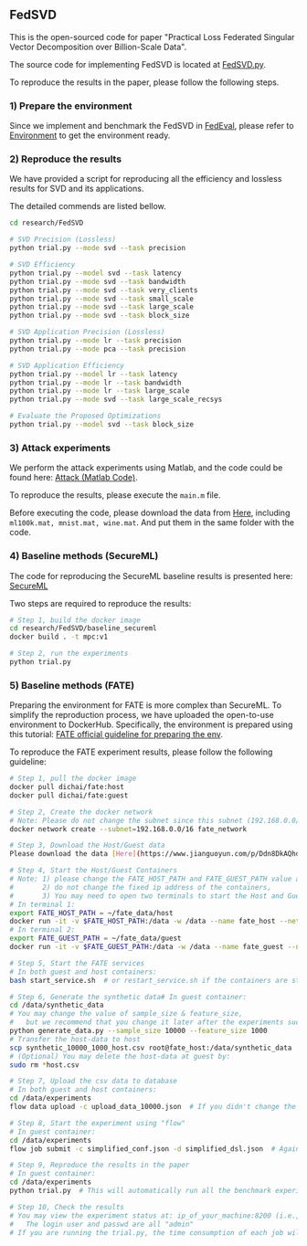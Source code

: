 ## FedSVD

This is the open-sourced code for paper "Practical Loss Federated Singular Vector Decomposition over Billion-Scale Data".

The source code for implementing FedSVD is located at [FedSVD.py](../../FedEval/strategy/FedSVD.py).

To reproduce the results in the paper, please follow the following steps.

### 1) Prepare the environment

Since we implement and benchmark the FedSVD in [FedEval](https://github.com/Di-Chai/FedEval), please refer to [Environment](https://di-chai.github.io/FedEval/Environment.html) to get the environment ready.

### 2) Reproduce the results

We have provided a script for reproducing all the efficiency and lossless results for SVD and its applications.

The detailed commends are listed bellow.

```bash
cd research/FedSVD

# SVD Precision (Lossless)
python trial.py --mode svd --task precision

# SVD Efficiency
python trial.py --model svd --task latency
python trial.py --mode svd --task bandwidth
python trial.py --mode svd --task very_clients
python trial.py --mode svd --task small_scale
python trial.py --mode svd --task large_scale
python trial.py --mode svd --task block_size

# SVD Application Precision (Lossless)
python trial.py --mode lr --task precision
python trial.py --mode pca --task precision

# SVD Application Efficiency
python trial.py --model lr --task latency
python trial.py --mode lr --task bandwidth
python trial.py --mode lr --task large_scale
python trial.py --mode svd --task large_scale_recsys

# Evaluate the Proposed Optimizations
python trial.py --model svd --task block_size
```

### 3) Attack experiments

We perform the attack experiments using Matlab, and the code could be found here: [Attack (Matlab Code)](ica_attack).

To reproduce the results, please execute the `main.m` file. 

Before executing the code, please download the data from [Here](https://www.jianguoyun.com/p/Ddn8DkAQhdfRChjP9cMEIAA), including `ml100k.mat, mnist.mat, wine.mat`. And put them in the same folder with the code.

### 4) Baseline methods (SecureML)

The code for reproducing the SecureML baseline results is presented here: [SecureML](baseline_secureml)

Two steps are required to reproduce the results:

```bash
# Step 1, build the docker image
cd research/FedSVD/baseline_secureml
docker build . -t mpc:v1

# Step 2, run the experiments
python trial.py
```

### 5) Baseline methods (FATE)

Preparing the environment for FATE is more complex than SecureML. 
To simplify the reproduction process, we have uploaded the open-to-use environment to DockerHub. Specifically, the environment is prepared using this tutorial: [FATE official guideline for preparing the env](https://github.com/FederatedAI/FATE/blob/master/deploy/cluster-deploy/doc/fate_on_eggroll/fate-allinone_deployment_guide.md).

To reproduce the FATE experiment results, please follow the following guideline:

```bash
# Step 1, pull the docker image
docker pull dichai/fate:host
docker pull dichai/fate:guest

# Step 2, Create the docker network
# Note: Please do not change the subnet since this subnet (192.168.0.0/16) is fixed in the image.
docker network create --subnet=192.168.0.0/16 fate_network

# Step 3, Download the Host/Guest data
Please download the data [Here](https://www.jianguoyun.com/p/Ddn8DkAQhdfRChjP9cMEIAA), including the `fate_data_host.tar.gz` and `fate_data_guest.tar.gz`. Then unpack the data to a proper path, e.g., your home folder.

# Step 4, Start the Host/Guest Containers
# Note: 1) please change the FATE_HOST_PATH and FATE_GUEST_PATH value accordingly, 
#       2) do not change the fixed ip address of the containers,
#       3) You may need to open two terminals to start the Host and Guest Containers separately.
# In terminal 1:
export FATE_HOST_PATH = ~/fate_data/host
docker run -it -v $FATE_HOST_PATH:/data -w /data --name fate_host --net fate_network --ip 192.168.0.3 --cap-add NET_ADMIN -p 8100:8080 dichai/fate:host bash
# In terminal 2:
export FATE_GUEST_PATH = ~/fate_data/guest
docker run -it -v $FATE_GUEST_PATH:/data -w /data --name fate_guest --net fate_network --ip 192.168.0.4 --cap-add NET_ADMIN -p 8200:8080 dichai/fate:guest bash

# Step 5, Start the FATE services
# In both guest and host containers:
bash start_service.sh  # or restart_service.sh if the containers are stopped and restarted

# Step 6, Generate the synthetic data# In guest container:
cd /data/synthetic_data
# You may change the value of sample_size & feature_size, 
#   but we recommend that you change it later after the experiments success with the value we provided.
python generate_data.py --sample_size 10000 --feature_size 1000  
# Transfer the host-data to host
scp synthetic_10000_1000_host.csv root@fate_host:/data/synthetic_data
# (Optional) You may delete the host-data at guest by: 
sudo rm *host.csv

# Step 7, Upload the csv data to database
# In both guest and host containers:
cd /data/experiments
flow data upload -c upload_data_10000.json  # If you didn't change the sample_size & feature_size in Step 6, this json-config should work, otherwise you need to modify it accordingly.

# Step 8, Start the experiment using "flow"
# In guest container:
cd /data/experiments
flow job submit -c simplified_conf.json -d simplified_dsl.json  # Again, if you didn't change the sample_size & feature_size in Step 6, this config & dsl should work, otherwise you need to modify it accordingly.

# Step 9, Reproduce the results in the paper
# In guest container:
cd /data/experiments
python trial.py  # This will automatically run all the benchmark experiments which takes a long time, you may modify the scripts to run only part of them.

# Step 10, Check the results
# You may view the experiment status at: ip_of_your_machine:8200 (i.e., the Guest FATEBoard address),
#   The login user and passwd are all "admin"
# If you are running the trial.py, the time consumption of each job will be logged into trial.log
```

